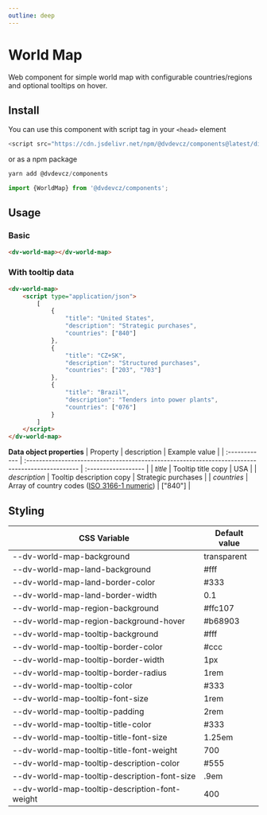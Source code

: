 ```yaml
---
outline: deep
---
```


# World Map

Web component for simple world map with configurable countries/regions and optional tooltips on hover.

## Install

You can use this component with script tag in your `<head>` element

```js
<script src="https://cdn.jsdelivr.net/npm/@dvdevcz/components@latest/dist/world-map/world-map.js" type="module"></script>
```

or as a npm package

```js
yarn add @dvdevcz/components
```

```js
import {WorldMap} from '@dvdevcz/components';
```

## Usage

### Basic
```html
<dv-world-map></dv-world-map>
```

### With tooltip data
```html
<dv-world-map>
    <script type="application/json">
        [
            {
                "title": "United States",
                "description": "Strategic purchases",
                "countries": ["840"]
            },
            {
                "title": "CZ+SK",
                "description": "Structured purchases",
                "countries": ["203", "703"]
            },
            {
                "title": "Brazil",
                "description": "Tenders into power plants",
                "countries": ["076"]
            }
        ]
    </script>
</dv-world-map>
```

**Data object properties**
| Property      | description                                                                                     | Example value        |
| :------------ | :---------------------------------------------------------------------------------------------- | :------------------ |
| *title*       | Tooltip title copy                                                                              | USA                 |
| *description* | Tooltip description copy                                                                        | Strategic purchases |
| *countries*   | Array of country codes ([ISO 3166-1 numeric](https://en.wikipedia.org/wiki/ISO_3166-1_numeric)) | ["840"]             |


## Styling

| CSS Variable | Default value |
| ------------ | ------------- |
| --dv-world-map-background | transparent |
| --dv-world-map-land-background | #fff |
| --dv-world-map-land-border-color | #333 |
| --dv-world-map-land-border-width | 0.1 |
| --dv-world-map-region-background | #ffc107 |
| --dv-world-map-region-background-hover | #b68903 |
| --dv-world-map-tooltip-background | #fff |
| --dv-world-map-tooltip-border-color | #ccc |
| --dv-world-map-tooltip-border-width | 1px |
| --dv-world-map-tooltip-border-radius | 1rem |
| --dv-world-map-tooltip-color | #333 |
| --dv-world-map-tooltip-font-size | 1rem |
| --dv-world-map-tooltip-padding | 2rem |
| --dv-world-map-tooltip-title-color | #333 |
| --dv-world-map-tooltip-title-font-size | 1.25em |
| --dv-world-map-tooltip-title-font-weight | 700 |
| --dv-world-map-tooltip-description-color | #555 |
| --dv-world-map-tooltip-description-font-size | .9em |
| --dv-world-map-tooltip-description-font-weight | 400 |
